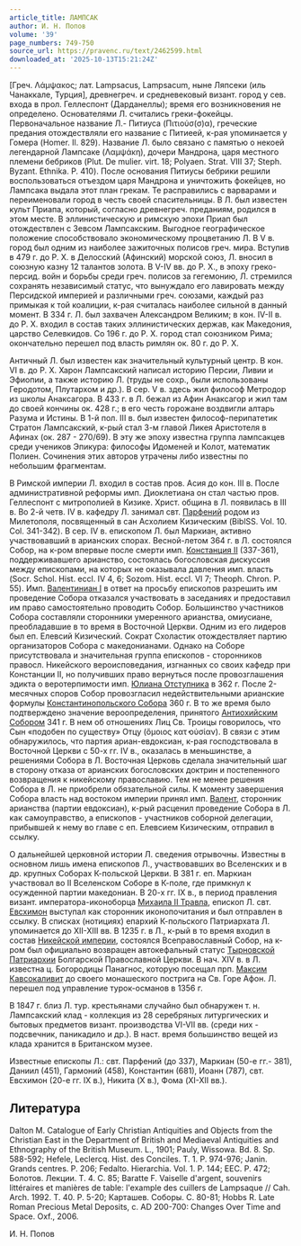 ```yaml
---
article_title: ЛАМПСАК
author: И. Н. Попов
volume: '39'
page_numbers: 749-750
source_url: https://pravenc.ru/text/2462599.html
downloaded_at: '2025-10-13T15:21:24Z'
---
```


[Греч. Λάμψακος; лат. Lampsacus, Lampsacum, ныне Ляпсеки (иль Чанаккале, Турция], древнегреч. и средневековый визант. город у сев. входа в прол. Геллеспонт (Дарданеллы); время его возникновения не определено. Основателями Л. считались греки-фокейцы. Первоначальное название Л.- Питиуса (Πιτιούσ(σ)α), греческие предания отождествляли его название с Питиеей, к-рая упоминается у Гомера (Homer. Il. 829). Название Л. было связано с памятью о некоей легендарной Лампсаке (Λαμψάκη), дочери Мандрона, царя местного племени бебриков (Plut. De mulier. virt. 18; Polyaen. Strat. VIII 37; Steph. Byzant. Ethnika. P. 410). После основания Питиусы бебрики решили воспользоваться отъездом царя Мандрона и уничтожить фокейцев, но Лампсака выдала этот план грекам. Те расправились с варварами и переименовали город в честь своей спасительницы. В Л. был известен культ Приапа, который, согласно древнегреч. преданиям, родился в этом месте. В эллинистическую и римскую эпохи Приап был отождествлен с Зевсом Лампсакским. Выгодное географическое положение способствовало экономическому процветанию Л. В V в. город был одним из наиболее зажиточных полисов греч. мира. Вступив в 479 г. до Р. Х. в Делосский (Афинский) морской союз, Л. вносил в союзную казну 12 талантов золота. В V-IV вв. до Р. Х., в эпоху греко-персид. войн и борьбы среди греч. полисов за гегемонию, Л. стремился сохранять независимый статус, что вынуждало его лавировать между Персидской империей и различными греч. союзами, каждый раз примыкая к той коалиции, к-рая считалась наиболее сильной в данный момент. В 334 г. Л. был захвачен Александром Великим; в кон. IV-II в. до Р. Х. входил в состав таких эллинистических держав, как Македония, царство Селевкидов. Со 196 г. до Р. Х. город стал союзником Рима; окончательно перешел под власть римлян ок. 80 г. до Р. Х.

Античный Л. был известен как значительный культурный центр. В кон. VI в. до Р. Х. Харон Лампсакский написал историю Персии, Ливии и Эфиопии, а также историю Л. (труды не сохр., были использованы Геродотом, Плутархом и др.). В сер. V в. здесь жил философ Метродор из школы Анаксагора. В 433 г. в Л. бежал из Афин Анаксагор и жил там до своей кончины ок. 428 г.; в его честь горожане воздвигли алтарь Разума и Истины. В 1-й пол. III в. был известен философ-перипатетик Стратон Лампсакский, к-рый стал 3-м главой Ликея Аристотеля в Афинах (ок. 287 - 270/69). В эту же эпоху известна группа лампсакцев среди учеников Эпикура: философы Идоменей и Колот, математик Полиен. Сочинения этих авторов утрачены либо известны по небольшим фрагментам.

В Римской империи Л. входил в состав пров. Асия до кон. III в. После административной реформы имп. Диоклетиана он стал частью пров. Геллеспонт с митрополией в Кизике. Христ. община в Л. появилась в III в. Во 2-й четв. IV в. кафедру Л. занимал свт. [Парфений](https://pravenc.ru/text/Парфений.html) родом из Милетополя, посвященный в сан Асхолием Кизическим (BiblSS. Vol. 10. Col. 341-342). В сер. IV в. епископом Л. был Маркиан, активно участвовавший в арианских спорах. Весной-летом 364 г. в Л. состоялся Собор, на к-ром впервые после смерти имп. [Констанция II](<https://pravenc.ru/text/Констанций II.html>) (337-361), поддерживавшего арианство, состоялась богословская дискуссия между епископами, на которых не оказывала давления имп. власть (Socr. Schol. Hist. eccl. IV 4, 6; Sozom. Hist. eccl. VI 7; Theoph. Chron. P. 55). Имп. [Валентиниан I](<https://pravenc.ru/text/Валентиниан I.html>) в ответ на просьбу епископов разрешить им проведение Собора отказался участвовать в заседаниях и предоставил им право самостоятельно проводить Собор. Большинство участников Собора составляли сторонники умеренного арианства, омиусиане, преобладавшие в то время в Восточной Церкви. Одним из его лидеров был еп. Елевсий Кизический. Сократ Схоластик отождествляет партию организаторов Собора с македонианами. Однако на Соборе присутствовала и значительная группа епископов - сторонников правосл. Никейского вероисповедания, изгнанных со своих кафедр при Констанции II, но получивших право вернуться после провозглашения эдикта о веротерпимости имп. [Юлиана Отступника](<https://pravenc.ru/text/Юлиан Отступник.html>) в 362 г. После 2-месячных споров Собор провозгласил недействительными арианские формулы [Константинопольского Собора](<https://pravenc.ru/text/Константинопольского Собора.html>) 360 г. В то же время было подтверждено значение вероопределения, принятого [Антиохийским Собором](<https://pravenc.ru/text/Антиохийским Собором.html>) 341 г. В нем об отношениях Лиц Св. Троицы говорилось, что Сын «подобен по существу» Отцу (ὅμοιος κατ̓ οὐσίαν). В связи с этим обнаружилось, что партия ариан-евдоксиан, к-рая господствовала в Восточной Церкви с 50-х гг. IV в., оказалась в меньшинстве, а решениями Собора в Л. Восточная Церковь сделала значительный шаг в сторону отказа от арианских богословских доктрин и постепенного возвращения к никейскому православию. Тем не менее решения Собора в Л. не приобрели обязательной силы. К моменту завершения Собора власть над востоком империи принял имп. [Валент](https://pravenc.ru/text/Валент.html), сторонник арианства (партии евдоксиан), к-рый расценил проведение Собора в Л. как самоуправство, а епископов - участников соборной делегации, прибывшей к нему во главе с еп. Елевсием Кизическим, отправил в ссылку.

О дальнейшей церковной истории Л. сведения отрывочны. Известны в основном лишь имена епископов Л., участвовавших во Вселенских и в др. крупных Соборах К-польской Церкви. В 381 г. еп. Маркиан участвовал во II Вселенском Соборе в К-поле, где примкнул к осужденной партии македониан. В 20-х гг. IX в., в период правления визант. императора-иконоборца [Михаила II Травла](<https://pravenc.ru/text/Михаил II Травл.html>), епископ Л. свт. [Евсхимон](https://pravenc.ru/text/Евсхимон.html) выступал как сторонник иконопочитания и был отправлен в ссылку. В списках (нотициях) епархий К-польского Патриархата Л. упоминается до XII-XIII вв. В 1235 г. в Л., к-рый в то время входил в состав [Никейской империи](<https://pravenc.ru/text/Никейской империи.html>), состоялся Всеправославный Собор, на к-ром был официально возвращен автокефальный статус [Тырновской Патриархии](<https://pravenc.ru/text/Тырновской Патриархии.html>) Болгарской Православной Церкви. В нач. XIV в. в Л. известна ц. Богородицы Панагнос, которую посещал прп. [Максим Кавсокаливит](<https://pravenc.ru/text/Максим Кавсокаливит.html>) до своего монашеского пострига на Св. Горе Афон. Л. перешел под управление турок-османов в 1356 г.

В 1847 г. близ Л. тур. крестьянами случайно был обнаружен т. н. Лампсакский клад - коллекция из 28 серебряных литургических и бытовых предметов визант. производства VI-VII вв. (среди них - подсвечник, паникадило и др.). В наст. время большинство вещей из клада хранится в Британском музее.

Известные епископы Л.: свт. Парфений (до 337), Маркиан (50-е гг.- 381), Даниил (451), Гармоний (458), Константин (681), Иоанн (787), свт. Евсхимон (20-е гг. IX в.), Никита (X в.), Фома (XI-XII вв.).

## Литература

Dalton М. Catalogue of Early Christian Antiquities and Objects from the Christian East in the Department of British and Mediaeval Antiquities and Ethnography of the British Museum. L., 1901; Pauly, Wissowa. Bd. 8. Sp. 588-592; Hefele, Leclercq. Hist. des Conciles. T. 1. P. 974-976; Janin. Grands centres. P. 206; Fedalto. Hierarchia. Vol. 1. P. 144; EEC. P. 472; Болотов. Лекции. Т. 4. С. 85; Baratte F. Vaiselle d'argent, souvenirs littéraires et manières de table: l'example des cuillers de Lampsaque // Cah. Arch. 1992. T. 40. P. 5-20; Карташев. Соборы. C. 80-81; Hobbs R. Late Roman Precious Metal Deposits, c. AD 200-700: Changes Over Time and Space. Oxf., 2006.

И. Н. Попов
